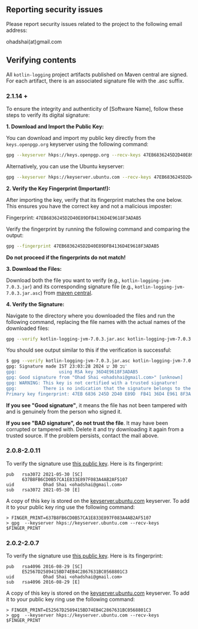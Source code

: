 ## Reporting security issues

Please report security issues related to the project to the
following email address:

   ohadshai(at)gmail.com




## Verifying contents

All `kotlin-logging` project artifacts published on Maven central are signed. For
each artifact, there is an associated signature file with the .asc
suffix.

### 2.1.14 +

To ensure the integrity and authenticity of [Software Name], follow these steps to verify its digital signature:

**1. Download and Import the Public Key:**

You can download and import my public key directly from the `keys.openpgp.org` keyserver using the following command:

```bash
gpg --keyserver hkps://keys.openpgp.org --recv-keys 47EB6836245D2D40E89DFB4136D4E9618F3ADAB5
```

Alternatively, you can use the Ubuntu keyserver:

```bash
gpg --keyserver hkps://keyserver.ubuntu.com --recv-keys 47EB6836245D2D40E89DFB4136D4E9618F3ADAB5
```
**2. Verify the Key Fingerprint (Important!):**

After importing the key, verify that its fingerprint matches the one below. This ensures you have the correct key and not a malicious imposter:

Fingerprint: `47EB6836245D2D40E89DFB4136D4E9618F3ADAB5`

Verify the fingerprint by running the following command and comparing the output:

```bash
gpg --fingerprint 47EB6836245D2D40E89DFB4136D4E9618F3ADAB5
```

**Do not proceed if the fingerprints do not match!**

**3. Download the Files:**

Download both the file you want to verify (e.g., `kotlin-logging-jvm-7.0.3.jar`) and its corresponding signature file (e.g., `kotlin-logging-jvm-7.0.3.jar.asc`) from [maven central](https://repo.maven.apache.org/maven2/io/github/oshai).

**4. Verify the Signature:**

Navigate to the directory where you downloaded the files and run the following command, replacing the file names with the actual names of the downloaded files:

```bash
gpg --verify kotlin-logging-jvm-7.0.3.jar.asc kotlin-logging-jvm-7.0.3.jar
```

You should see output similar to this if the verification is successful:

```bash
$ gpg --verify kotlin-logging-jvm-7.0.3.jar.asc kotlin-logging-jvm-7.0.3.jar
gpg: Signature made IST 23:03:28 2024 נוב 30 ש'
gpg:                using RSA key 36D4E9618F3ADAB5
gpg: Good signature from "Ohad Shai <ohadshai@gmail.com>" [unknown]
gpg: WARNING: This key is not certified with a trusted signature!
gpg:          There is no indication that the signature belongs to the owner.
Primary key fingerprint: 47EB 6836 245D 2D40 E89D  FB41 36D4 E961 8F3A DAB5
```

**If you see "Good signature"**, it means the file has not been tampered with and is genuinely from the person who signed it.

**If you see "BAD signature", do not trust the file**. It may have been corrupted or tampered with. Delete it and try downloading it again from a trusted source. If the problem persists, contact the mail above.


### 2.0.8-2.0.11

To verify the signature use [this public key](https://keyserver.ubuntu.com/pks/lookup?op=get&search=0x637b8fb6cd0b57ca1e833e897f083a4ab2af5107).
Here is its fingerprint:
```
pub   rsa3072 2021-05-30 [SC]
      637B8FB6CD0B57CA1E833E897F083A4AB2AF5107
uid           Ohad Shai <ohadshai@gmail.com>
sub   rsa3072 2021-05-30 [E]
```

A copy of this key is stored on the
[keyserver.ubuntu.com](https://keyserver.ubuntu.com) keyserver. To add it to
your public key ring use the following command:

```
> FINGER_PRINT=637B8FB6CD0B57CA1E833E897F083A4AB2AF5107
> gpg  --keyserver hkps://keyserver.ubuntu.com --recv-keys $FINGER_PRINT
```
### 2.0.2-2.0.7

To verify the signature use [this public key](https://keyserver.ubuntu.com/pks/lookup?op=get&search=0xe52567d2589415bd74eb4c2867631bc0568801c3).
Here is its fingerprint:
```
pub   rsa4096 2016-08-29 [SC]
      E52567D2589415BD74EB4C2867631BC0568801C3
uid           Ohad Shai <ohadshai@gmail.com>
sub   rsa4096 2016-08-29 [E]
```

A copy of this key is stored on the
[keyserver.ubuntu.com](https://keyserver.ubuntu.com) keyserver. To add it to
your public key ring use the following command:

```
> FINGER_PRINT=E52567D2589415BD74EB4C2867631BC0568801C3
> gpg  --keyserver hkps://keyserver.ubuntu.com --recv-keys $FINGER_PRINT
```
